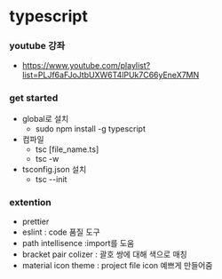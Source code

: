 # typescript

### youtube 강좌
- https://www.youtube.com/playlist?list=PLJf6aFJoJtbUXW6T4lPUk7C66yEneX7MN

### get started
- global로 설치
    - sudo npm install -g typescript
- 컴파일
    - tsc [file_name.ts]
    - tsc -w
- tsconfig.json 설치
    - tsc --init
### extention
- prettier
- eslint : code 품질 도구
- path intellisence :import를 도움
- bracket pair colizer : 괄호 쌍에 대해 색으로 매칭
- material icon theme : project file icon 예쁘게 만들어줌